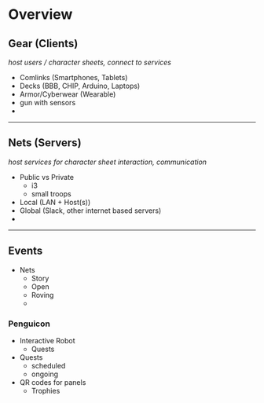 # Overview

## Gear (Clients)
_host users / character sheets, connect to services_  

* Comlinks (Smartphones, Tablets)   
* Decks (BBB, CHIP, Arduino, Laptops)  
* Armor/Cyberwear (Wearable)  
* gun with sensors  
* 

---

## Nets (Servers)
_host services for character sheet interaction, communication_

* Public vs Private
    * i3
    * small troops
* Local (LAN + Host(s))
* Global (Slack, other internet based servers)  
* 

---

## Events

* Nets
    * Story
    * Open
    * Roving
    * 

### Penguicon

* Interactive Robot
  * Quests 
* Quests
  * scheduled
  * ongoing
* QR codes for panels  
  * Trophies



